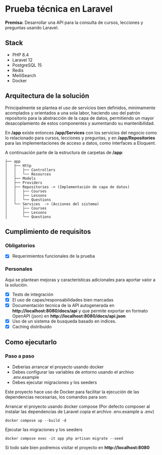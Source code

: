 # Prueba técnica en Laravel

**Premisa:** Desarrollar una API para la consulta de cursos, lecciones y preguntas usando Laravel.

## Stack

-   PHP 8.4
-   Laravel 12
-   PostgreSQL 15
-   Redis
-   MeiliSearch
-   Docker

## Arquitectura de la solución

Principalmente se plantea el uso de servicios bien definidos, minimamente acomplados y orientados a una sola labor, haciendo uso del patrón repositorio para la abstracción de la capa de datos, permitiendo un mayor desacoplamiento de estos componentes y aumentando su mantenibilidad.

En **/app** existe entonces **/app/Services** con los servicios del negocio como lo relacionado para cursos, lecciones y preguntas, y en **/app/Repositories** para las implementaciones de acceso a datos, como interfaces a Eloquent.

A continuación parte de la estructura de carpetas de **/app**:

```
├── app
│   ├── Http
│   │   ├── Controllers
│   │   └── Resources
│   ├── Models
│   ├── Providers
│   ├── Repositories -> (Implementación de capa de datos)
│   │   ├── Courses
│   │   ├── Lessons
│   │   └── Questions
│   └── Services  -> (Acciones del sistema)
│       ├── Courses
│       ├── Lessons
│       └── Questions
```

## Cumplimiento de requisitos

### Obligatorios

-   [x] Requerimientos funcionales de la prueba

### Personales

Aqui se plantean mejoras y características adicionales para aportar valor a la solución.

-   [x] Tests de integración
-   [x] El uso de capas/responsabilidades bien marcadas
-   [x] Documentación tecnica de la API autogenerada en **http://localhost:8080/docs/api** y que permite exportar en formato OpenAPI (json) en **http://localhost:8080/docs/api.json**
-   [x] Uso de un sistema de busqueda basado en indices.
-   [x] Caching distribuido

## Como ejecutarlo

### Paso a paso

-   Deberias arrancar el proyecto usando docker
-   Debes configurar las variables de entorno usando el archivo .env.example
-   Debes ejecutar migraciones y los seeders

Este proyecto hace uso de Docker para facilitar la ejecución de las dependencias necesarias, los comandos para son:

Arrancar el proyecto usando docker compose (Por defecto composer al instalar las dependencias de Laravel copia el archivo .env.example a .env)

```
docker compose up --build -d
```

Ejecutar las migraciones y los seeders

```
docker compose exec -it app php artisan migrate --seed
```

Si todo sale bien podremos visitar el proyecto en **http://localhost:8080**
